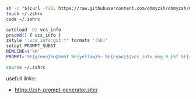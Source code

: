 ~~~ bash
sh -c "$(curl -fsSL https://raw.githubusercontent.com/ohmyzsh/ohmyzsh/master/tools/install.sh)"
touch ~/.zshrc
code ~/.zshrc
~~~

~~~ bash
autoload -Uz vcs_info
precmd() { vcs_info }
zstyle ':vcs_info:git:*' formats '(%b)'
setopt PROMPT_SUBST
NEWLINE=$'\n'
PROMPT='%F{green}%n@%m%f %F{yellow}%~ %F{cyan}${vcs_info_msg_0_}%f %F{reset_color}${NEWLINE}$ '
~~~

~~~ bash
source ~/.zshrc
~~~

usefull links:
- https://zsh-prompt-generator.site/

